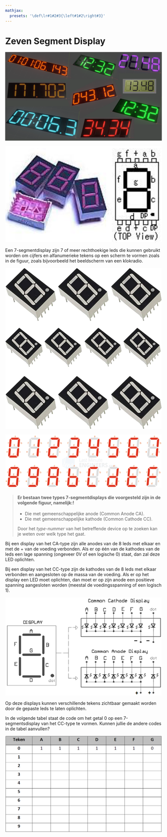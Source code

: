 ```yaml
---
mathjax:
  presets: '\def\lr#1#2#3{\left#1#2\right#3}'
---
```


# Zeven Segment Display

![Voorbeeld van een 7-segment display](./images/displays.png)

![Voorbeeld van een 7-segment display](./images/display.png)

Een 7-segmentdisplay zijn 7 of meer rechthoekige leds die kunnen gebruikt worden om cijfers en alfanumerieke tekens op een scherm te vormen zoals in de figuur, zoals bijvoorbeeld het beeldscherm van een klokradio.

![Voorbeeld van een 7-segment display](./images/displays.jpg)

![Mogelijke cijfers en letters met een 7-segment display](./images/getallen.png)



> #### Er bestaan twee types 7-segmentdisplays die voorgesteld zijn in de volgende figuur, namelijk:!
>
> - Die met gemeenschappelijke anode (Common Anode CA).
> - Die met gemeenschappelijke kathode (Common Cathode CC).
>
>  Door het *type-nummer* van het betreffende device op te zoeken kan je weten over welk type het gaat.

Bij een display van het CA-type zijn alle anodes van de 8 leds met elkaar en met de + van de voeding verbonden. Als er op één van de kathodes van de leds een lage spanning (ongeveer 0V of een logische 0) staat, dan zal deze LED oplichten.

Bij een display van het CC-type zijn de kathodes van de 8 leds met elkaar verbonden en aangesloten op de massa van de voeding. Als er op het display een LED moet oplichten, dan moet er op zijn anode een positieve spanning aangesloten worden (meestal de voedingsspanning of een logisch 1).

![Inwendig schema van 7-segmentsdisplays, CC- en CA-type.](./images/seg1.png)

Op deze displays kunnen verschillende tekens zichtbaar gemaakt worden door de gepaste leds te laten oplichten.

In de volgende tabel staat de code om het getal 0 op een 7-segmentsdisplay van het CC-type te vormen. Kunnen jullie de andere codes in de tabel aanvullen?

![Enkele codes voor een CC-type 7-segmentt display.](./images/tabel.png)

